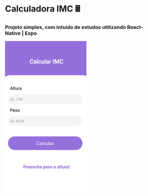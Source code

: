 
<h1> Calculadora IMC 🖩 </h1>


<h3>Projeto simples, com intuido de estudos utilizando React-Native | Expo</h3>

<img src="interface.jpeg" width="270" height="500">
